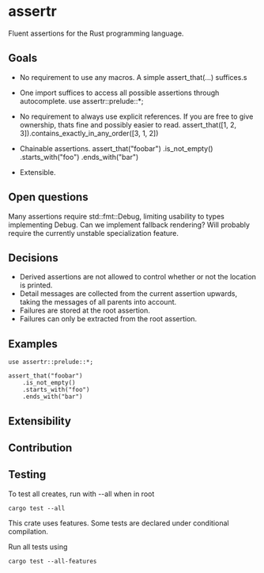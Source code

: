 # assertr

Fluent assertions for the Rust programming language.

## Goals

- No requirement to use any macros. A simple
  assert_that(...)
  suffices.s

- One import suffices to access all possible assertions through autocomplete.
  use assertr::prelude::*;

- No requirement to always use explicit references. If you are free to give ownership, thats fine and possibly easier to
  read.
  assert_that([1, 2, 3]).contains_exactly_in_any_order([3, 1, 2])

- Chainable assertions.
  assert_that("foobar")
  .is_not_empty()
  .starts_with("foo")
  .ends_with("bar")

- Extensible.

## Open questions

Many assertions require std::fmt::Debug, limiting usability to types implementing Debug.
Can we implement fallback rendering? Will probably require the currently unstable specialization feature.

## Decisions

- Derived assertions are not allowed to control whether or not the location is printed.
- Detail messages are collected from the current assertion upwards, taking the messages of all parents into account.
- Failures are stored at the root assertion.
- Failures can only be extracted from the root assertion.

## Examples

    use assertr::prelude::*;

    assert_that("foobar")
        .is_not_empty()
        .starts_with("foo")
        .ends_with("bar")

## Extensibility

## Contribution

## Testing

To test all creates, run with --all when in root

    cargo test --all

This crate uses features. Some tests are declared under conditional compilation.

Run all tests using

    cargo test --all-features
